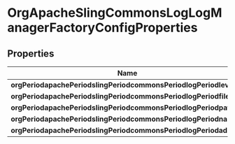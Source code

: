 
# OrgApacheSlingCommonsLogLogManagerFactoryConfigProperties

## Properties
Name | Type | Description | Notes
------------ | ------------- | ------------- | -------------
**orgPeriodapachePeriodslingPeriodcommonsPeriodlogPeriodlevel** | [**ConfigNodePropertyDropDown**](ConfigNodePropertyDropDown.md) |  |  [optional]
**orgPeriodapachePeriodslingPeriodcommonsPeriodlogPeriodfile** | [**ConfigNodePropertyString**](ConfigNodePropertyString.md) |  |  [optional]
**orgPeriodapachePeriodslingPeriodcommonsPeriodlogPeriodpattern** | [**ConfigNodePropertyString**](ConfigNodePropertyString.md) |  |  [optional]
**orgPeriodapachePeriodslingPeriodcommonsPeriodlogPeriodnames** | [**ConfigNodePropertyArray**](ConfigNodePropertyArray.md) |  |  [optional]
**orgPeriodapachePeriodslingPeriodcommonsPeriodlogPeriodadditiv** | [**ConfigNodePropertyBoolean**](ConfigNodePropertyBoolean.md) |  |  [optional]



